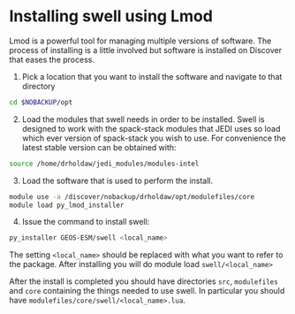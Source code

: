 # Installing swell using Lmod

Lmod is a powerful tool for managing multiple versions of software. The process of installing is a little involved but software is installed on Discover that eases the process.

1. Pick a location that you want to install the software and navigate to that directory

```bash
cd $NOBACKUP/opt
``````

2. Load the modules that swell needs in order to be installed. Swell is designed to work with the spack-stack modules that JEDI uses so load which ever version of spack-stack you wish to use. For convenience the latest stable version can be obtained with:

```bash
source /home/drholdaw/jedi_modules/modules-intel
```

3. Load the software that is used to perform the install.

```bash
module use -a /discover/nobackup/drholdaw/opt/modulefiles/core
module load py_lmod_installer
```

4. Issue the command to install swell:

```bash
py_installer GEOS-ESM/swell <local_name>
```

The setting `<local_name>` should be replaced with what you want to refer to the package. After installing you will do module load `swell/<local_name>`

After the install is completed you should have directories `src`, `modulefiles` and `core` containing the things needed to use swell. In particular you should have `modulefiles/core/swell/<local_name>.lua`.
